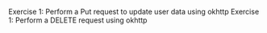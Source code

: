 Exercise 1: Perform a Put request to update user data using okhttp
Exercise 1: Perform a DELETE request using okhttp
